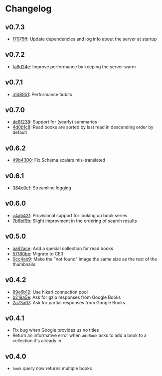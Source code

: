 # Changelog

## v0.7.3

* [f7075ff](https://github.com/LaurenceWarne/libro-finito/commit/f7075ffa9930155aedb4f256e67c547011bfab1f): Update dependencies and log info about the server at startup

## v0.7.2

* [fa8d24e](https://github.com/LaurenceWarne/libro-finito/commit/fa8d24e8ee480850fe248bbe9c233475770805d5): Improve performance by keeping the server warm

## v0.7.1

* [a1d8951](https://github.com/LaurenceWarne/libro-finito/commit/a1d8951caf1f894408bdfcb1082b76c6079c17cc): Performance tidbits

## v0.7.0

* [de8f239](https://github.com/LaurenceWarne/libro-finito/commit/de8f239ad7e45a1af41a7d3caa34eb42020a8d67): Support for (yearly) summaries
* [4d0b1c8](https://github.com/LaurenceWarne/libro-finito/commit/4d0b1c81dc548ea49188ec031a1ef9d5143bf65e): Read books are sorted by last read in descending order by default

## v0.6.2

* [49b4300](https://github.com/LaurenceWarne/libro-finito/commit/49b43001f90229e731279e3e5f34aea6f1146ce4): Fix Schema scalars mis-translated

## v0.6.1

* [384c0ef](https://github.com/LaurenceWarne/libro-finito/commit/384c0efbf5ba46303c8bd91c186808da168ab15c): Streamline logging

## v0.6.0

* [c4ab43f](https://github.com/LaurenceWarne/libro-finito/commit/c4ab43f6384c10ad556a9bf05cfb57ebfac011d5): Provisional support for looking up book series
* [7b6bf9b](https://github.com/LaurenceWarne/libro-finito/commit/7b6bf9b7826d9cf2c1de67a7f9883834174b8395): Slight improvment in the ordering of search results

## v0.5.0

* [aa62ace](https://github.com/LaurenceWarne/libro-finito/commit/aa62acee063d84c78419fbe29db82ca6e57dbacb): Add a special collection for read books
* [57180be](https://github.com/LaurenceWarne/libro-finito/commit/57180be031110c612e0b00d2b628cbe595274525): Migrate to CE3
* [0cc4ab9](https://github.com/LaurenceWarne/libro-finito/commit/0cc4ab9da4a2759a4fe3a4bd1d331a805ccb7abd): Make the "not found" image the same size as the rest of the thumbnails

## v0.4.2

* [89e6b12](https://github.com/LaurenceWarne/libro-finito/commit/89e6b1276edbd3427a4beb6f760d18bc03967808): Use hikari connection pool
* [b219a5e](https://github.com/LaurenceWarne/libro-finito/commit/b219a5e7015b81a65c00fe4a87fb052c1fe3352e): Ask for gzip responses from Google Books
* [2a73a07](https://github.com/LaurenceWarne/libro-finito/commit/2a73a072d5a58f11922a9119f3649e3616d269b6): Ask for partial responses from Google Books

## v0.4.1

* Fix bug when Google provides us no titles
* Return an informative error when `addBook` asks to add a book to a collection it's already in

## v0.4.0

* `book` query now returns multiple books
